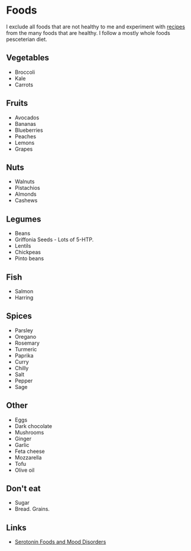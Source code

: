 # Foods
I exclude all foods that are not healthy to me and experiment with [recipes](cooking/recipes.md) from the many foods that are healthy. I follow a mostly whole foods pesceterian diet.

## Vegetables
- Broccoli
- Kale
- Carrots

## Fruits
- Avocados
- Bananas
- Blueberries
- Peaches
- Lemons
- Grapes

## Nuts
- Walnuts
- Pistachios
- Almonds
- Cashews

## Legumes
- Beans
- Griffonia Seeds - Lots of 5-HTP.
- Lentils
- Chickpeas
- Pinto beans

## Fish
- Salmon
- Harring

## Spices
- Parsley
- Oregano
- Rosemary
- Turmeric
- Paprika
- Curry
- Chilly
- Salt
- Pepper
- Sage

## Other
- Eggs
- Dark chocolate
- Mushrooms
- Ginger
- Garlic
- Feta cheese
- Mozzarella
- Tofu
- Olive oil

## Don't eat
- Sugar
- Bread. Grains.

## Links
- [Serotonin Foods and Mood Disorders](https://bebrainfit.com/serotonin-foods-mood-brain/)